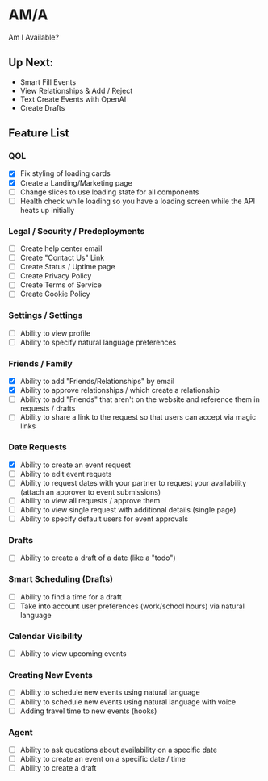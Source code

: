 # AM/A

Am I Available?

## Up Next:
- Smart Fill Events
- View Relationships & Add / Reject
- Text Create Events with OpenAI
- Create Drafts

## Feature List

### QOL 
- [x] Fix styling of loading cards
- [x] Create a Landing/Marketing page
- [ ] Change slices to use loading state for all components
- [ ] Health check while loading so you have a loading screen while the API heats up initially

### Legal / Security / Predeployments
- [ ] Create help center email
- [ ] Create "Contact Us" Link
- [ ] Create Status / Uptime page
- [ ] Create Privacy Policy
- [ ] Create Terms of Service
- [ ] Create Cookie Policy

### Settings / Settings
- [ ] Ability to view profile
- [ ] Ability to specify natural language preferences

### Friends / Family
- [x] Ability to add "Friends/Relationships" by email
- [x] Ability to approve relationships / which create a relationship
- [ ] Ability to add "Friends" that aren't on the website and reference them in requests / drafts
- [ ] Ability to share a link to the request so that users can accept via magic links

### Date Requests
- [x] Ability to create an event request
- [ ] Ability to edit event requets
- [ ] Ability to request dates with your partner to request your availability (attach an approver to event submissions)
- [ ] Ability to view all requests / approve them
- [ ] Ability to view single request with additional details (single page)
- [ ] Ability to specify default users for event approvals

### Drafts
- [ ] Ability to create a draft of a date (like a "todo")

### Smart Scheduling (Drafts)
- [ ] Ability to find a time for a draft
- [ ] Take into account user preferences (work/school hours) via natural language

### Calendar Visibility
- [ ] Ability to view upcoming events

### Creating New Events
- [ ] Ability to schedule new events using natural language
- [ ] Ability to schedule new events using natural language with voice
- [ ] Adding travel time to new events (hooks)
  
### Agent
- [ ] Ability to ask questions about availability on a specific date
- [ ] Ability to create an event on a specific date / time
- [ ] Ability to create a draft